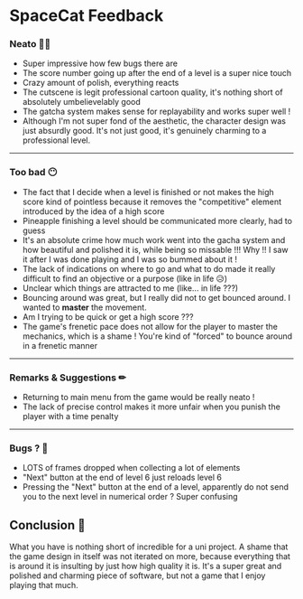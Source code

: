 # SpaceCat Feedback

### Neato 🔆✨
- Super impressive how few bugs there are
- The score number going up after the end of a level is a super nice touch
- Crazy amount of polish, everything reacts
- The cutscene is legit professional cartoon quality, it's nothing short of absolutely umbelievelably good
- The gatcha system makes sense for replayability and works super well !
- Although I'm not super fond of the aesthetic, the character design was just absurdly good. It's not just good, it's genuinely charming to a professional level. 
___
### Too bad 😶

- The fact that I decide when a level is finished or not makes the high score kind of pointless because it removes the "competitive" element introduced by the idea of a high score
- Pineapple finishing a level should be communicated more clearly, had to guess
- It's an absolute crime how much work went into the gacha system and how beautiful and polished it is, while being so missable !!! Why !! I saw it after I was done playing and I was so bummed about it !
- The lack of indications on where to go and what to do made it really difficult to find an objective or a purpose (like in life 😥)
- Unclear which things are attracted to me (like... in life ???)
- Bouncing around was great, but I really did not to get bounced around. I wanted to **master** the movement.
- Am I trying to be quick or get a high score ???
- The game's frenetic pace does not allow for the player to master the mechanics, which is a shame ! You're kind of "forced" to bounce around in a frenetic manner
___
### Remarks & Suggestions ✏
- Returning to main menu from the game would be really neato !
- The lack of precise control makes it more unfair when you punish the player with a time penalty


___
### Bugs ? 🐛
- LOTS of frames dropped when collecting a lot of elements
- "Next" button at the end of level 6 just reloads level 6
- Pressing the "Next" button at the end of a level, apparently do not send you to the next level in numerical order ? Super confusing

## Conclusion 🎉
What you have is nothing short of incredible for a uni project. A shame that the game design in itself was not iterated on more, because everything that is around it is insulting by just how high quality it is.
It's a super great and polished and charming piece of software, but not a game that I enjoy playing that much.